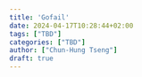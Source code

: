 ```yaml
---
title: 'Gofail'
date: 2024-04-17T10:28:44+02:00
tags: ["TBD"]
categories: ["TBD"]
author: ["Chun-Hung Tseng"]
draft: true
---
```

